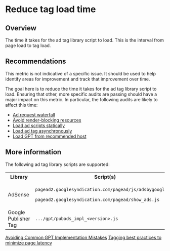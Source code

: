 # Reduce tag load time

## Overview

The time it takes for the ad tag library script to load. This is the interval
from page load to tag load.

## Recommendations

This metric is not indicative of a specific issue. It should be used to help
identify areas for improvement and track that improvement over time.

The goal here is to reduce the time it takes for the ad tag library script to
load. Ensuring that other, more specific audits are passing should have a major
impact on this metric. In particular, the following audits are likely to affect
this time:

* [Ad request waterfall](./ad-request-critical-path.md)
* [Avoid render-blocking resources](./ad-render-blocking-resources.md)
* [Load ad scripts statically](./script-injected-tags.md)
* [Load ad tag asynchronously](./async-ad-tags.md)
* [Load GPT from recommended host](./loads-gpt-from-sgdn.md)

## More information

The following ad tag library scripts are supported:

<table>
  <tr>
    <th>Library</th>
    <th>Script(s)</th>
  </tr>
  <tr>
    <td>AdSense</td>
    <td>
      <p><code>pagead2.googlesyndication.com/pagead/js/adsbygoogle.js</code></p>
      <p><code>pagead2.googlesyndication.com/pagead/show_ads.js</code></p>
    </td>
  </tr>
  <tr>
    <td>Google Publisher Tag</td>
    <td><code>.../gpt/pubads_impl_&lt;version&gt;.js</code></td>
  </tr>
</table>

[Avoiding Common GPT Implementation Mistakes](https://developers.google.com/publisher-tag/common_implementation_mistakes)
[Tagging best practices to minimize page latency](https://support.google.com/admanager/answer/7485975)

